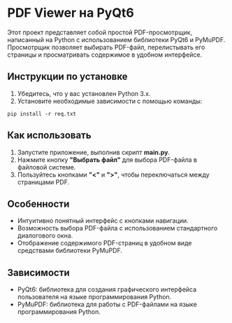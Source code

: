 # PDF Viewer на PyQt6

Этот проект представляет собой простой PDF-просмотрщик, написанный на Python с использованием библиотеки PyQt6 и PyMuPDF. Просмотрщик позволяет выбирать PDF-файл, перелистывать его страницы и просматривать содержимое в удобном интерфейсе.

## Инструкции по установке

1. Убедитесь, что у вас установлен Python 3.x.
2. Установите необходимые зависимости с помощью команды: 
```
pip install -r req.txt
```

## Как использовать
1. Запустите приложение, выполнив скрипт **main.py**.
2. Нажмите кнопку **"Выбрать файл"** для выбора PDF-файла в файловой системе.
3. Пользуйтесь кнопками **"<"** и **">"**, чтобы переключаться между страницами PDF.

## Особенности
- Интуитивно понятный интерфейс с кнопками навигации.
- Возможность выбора PDF-файла с использованием стандартного диалогового окна.
- Отображение содержимого PDF-страниц в удобном виде средствами библиотеки PyMuPDF.

## Зависимости
- PyQt6: библиотека для создания графического интерфейса пользователя на языке программирования Python.
- PyMuPDF: библиотека для работы с PDF-файлами на языке программирования Python.